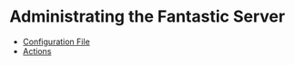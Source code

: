 # Administrating the Fantastic Server

- [Configuration File](configfile.md)
- [Actions](actions.md)